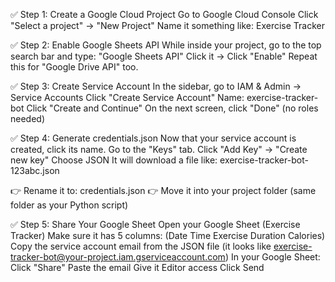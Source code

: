 ✅ Step 1: Create a Google Cloud Project
Go to Google Cloud Console
Click "Select a project" → "New Project"
Name it something like: Exercise Tracker

✅ Step 2: Enable Google Sheets API
While inside your project, go to the top search bar and type:
"Google Sheets API"
Click it → Click "Enable"
Repeat this for "Google Drive API" too.

✅ Step 3: Create Service Account
In the sidebar, go to IAM & Admin → Service Accounts
Click "Create Service Account"
Name: exercise-tracker-bot
Click "Create and Continue"
On the next screen, click "Done" (no roles needed)

✅ Step 4: Generate credentials.json
Now that your service account is created, click its name.
Go to the "Keys" tab.
Click "Add Key" → "Create new key"
Choose JSON
It will download a file like: exercise-tracker-bot-123abc.json

👉 Rename it to: credentials.json
👉 Move it into your project folder (same folder as your Python script)

✅ Step 5: Share Your Google Sheet
Open your Google Sheet (Exercise Tracker) Make sure it has 5 columns: (Date	Time	Exercise	Duration	Calories)
Copy the service account email from the JSON file
(it looks like exercise-tracker-bot@your-project.iam.gserviceaccount.com)
In your Google Sheet:
Click "Share"
Paste the email
Give it Editor access
Click Send
